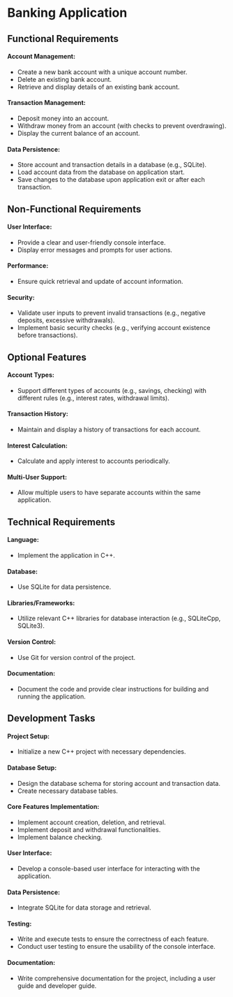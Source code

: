 # Banking Application

## Functional Requirements
#### Account Management:

* Create a new bank account with a unique account number.
* Delete an existing bank account.
* Retrieve and display details of an existing bank account.

#### Transaction Management:

* Deposit money into an account.
* Withdraw money from an account (with checks to prevent overdrawing).
* Display the current balance of an account.

#### Data Persistence:

* Store account and transaction details in a database (e.g., SQLite).
* Load account data from the database on application start.
* Save changes to the database upon application exit or after each transaction.

## Non-Functional Requirements
#### User Interface:

* Provide a clear and user-friendly console interface.
* Display error messages and prompts for user actions.

#### Performance:

* Ensure quick retrieval and update of account information.

#### Security:

* Validate user inputs to prevent invalid transactions (e.g., negative deposits, excessive withdrawals).
* Implement basic security checks (e.g., verifying account existence before transactions).

## Optional Features
#### Account Types:

* Support different types of accounts (e.g., savings, checking) with different rules (e.g., interest rates, withdrawal limits).

#### Transaction History:

* Maintain and display a history of transactions for each account.

#### Interest Calculation:

* Calculate and apply interest to accounts periodically.

#### Multi-User Support:

* Allow multiple users to have separate accounts within the same application.

## Technical Requirements
#### Language:

* Implement the application in C++.

#### Database:

* Use SQLite for data persistence.

#### Libraries/Frameworks:

* Utilize relevant C++ libraries for database interaction (e.g., SQLiteCpp, SQLite3).

#### Version Control:

* Use Git for version control of the project.

#### Documentation:

* Document the code and provide clear instructions for building and running the application.

## Development Tasks
#### Project Setup:

* Initialize a new C++ project with necessary dependencies.

#### Database Setup:

* Design the database schema for storing account and transaction data.
* Create necessary database tables.

#### Core Features Implementation:

* Implement account creation, deletion, and retrieval.
* Implement deposit and withdrawal functionalities.
* Implement balance checking.

#### User Interface:

* Develop a console-based user interface for interacting with the application.
 
#### Data Persistence:

* Integrate SQLite for data storage and retrieval.

#### Testing:

* Write and execute tests to ensure the correctness of each feature.
* Conduct user testing to ensure the usability of the console interface.

#### Documentation:

* Write comprehensive documentation for the project, including a user guide and developer guide.
